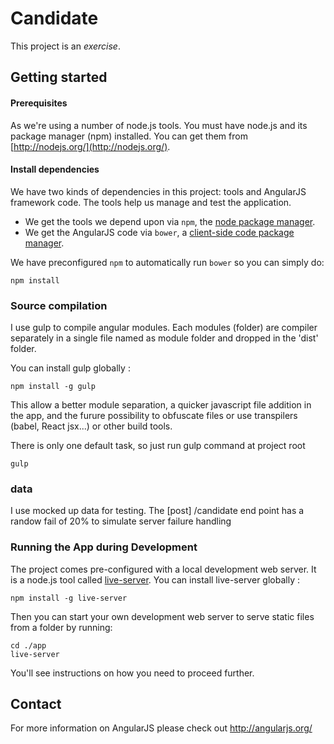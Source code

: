 # Candidate


This project is an *exercise*.

## Getting started

#### Prerequisites

As we're using a number of node.js tools. You must have node.js and
its package manager (npm) installed.  You can get them from [http://nodejs.org/](http://nodejs.org/).


#### Install dependencies

We have two kinds of dependencies in this project: tools and AngularJS framework code.  The tools help
us manage and test the application.

* We get the tools we depend upon via `npm`, the [node package manager][npm].
* We get the AngularJS code via `bower`, a [client-side code package manager][bower].

We have preconfigured `npm` to automatically run `bower` so you can simply do:

```
npm install
```

### Source compilation

I use gulp to compile angular modules. Each modules (folder) are compiler separately in a single file named as module folder and dropped in the 'dist' folder.

You can install gulp globally :

```
npm install -g gulp
```

This allow a better module separation, a quicker javascript file addition in the app, and the furure possibility to obfuscate files or use transpilers (babel, React jsx...) or other build tools.

There is only one default task, so just run gulp command at project root

```
gulp
```

### data

I use mocked up data for testing. The [post] /candidate end point has a randow fail of 20% to simulate server failure handling

### Running the App during Development

The project comes pre-configured with a local development web server.  It is a node.js
tool called [live-server][live-server].  You can install live-server globally :

```
npm install -g live-server
```

Then you can start your own development web server to serve static files from a folder by running:

```console
cd ./app
live-server
```
You'll see instructions on how you need to proceed further.

## Contact

For more information on AngularJS please check out http://angularjs.org/

[git]: http://git-scm.com/
[bower]: http://bower.io
[npm]: https://www.npmjs.org/
[node]: http://nodejs.org
[live-server]: https://github.com/tapio/live-server
